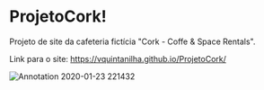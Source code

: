 # ProjetoCork!
Projeto de site da cafeteria fictícia "Cork - Coffe &amp; Space Rentals".

Link para o site: https://vquintanilha.github.io/ProjetoCork/

![Annotation 2020-01-23 221432](https://user-images.githubusercontent.com/43802641/73037441-d5d24880-3e2d-11ea-9e7d-e681382c22a3.png)
